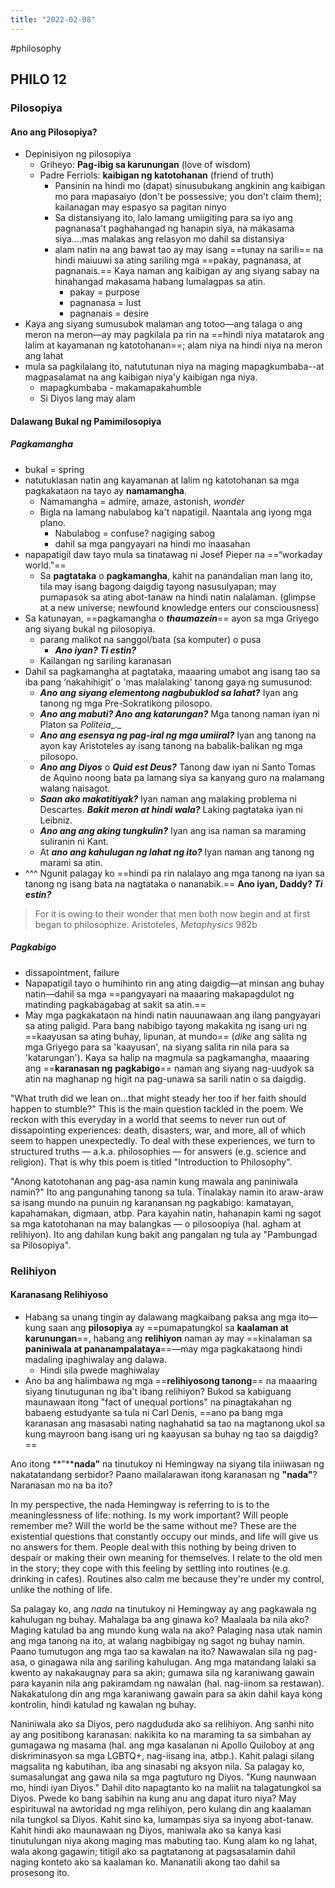 ```yaml
---
title: "2022-02-08"
---
```

#philosophy 
## PHILO 12
### Pilosopiya
#### Ano ang Pilosopiya?
- Depinisiyon ng pilosopiya 
	- Griheyo: **Pag-ibig sa karunungan** (love of wisdom)
	- Padre Ferriols: **kaibigan ng katotohanan** (friend of truth)
		- Pansinin na hindi mo (dapat) sinusubukang angkinin ang kaibigan mo para mapasaiyo (don't be possessive; you don't claim them); kailanagan may espasyo sa pagitan ninyo
		- Sa distansiyang ito, lalo lamang umiigiting para sa iyo ang pagnanasa't paghahangad ng hanapin siya, na makasama siya....mas malakas ang relasyon mo dahil sa distansiya 
		- alam natin na ang bawat tao ay may isang ==tunay na sarili== na hindi maiuuwi sa ating sariling mga ==pakay, pagnanasa, at pagnanais.== Kaya naman ang kaibigan ay ang siyang sabay na hinahangad makasama habang lumalagpas sa atin.
			- pakay = purpose
			- pagnanasa = lust
			- pagnanais = desire
- Kaya ang siyang sumusubok malaman ang totoo—ang talaga o ang meron na meron—ay may pagkilala pa rin na ==hindi niya matatarok ang lalim at kayamanan ng katotohanan==; alam niya na hindi niya na meron ang lahat
- mula sa pagkilalang ito, natututunan niya na maging mapagkumbaba--at magpasalamat na ang kaibigan niya'y kaibigan nga niya.
	- mapagkumbaba - makamapakahumble
	- Si Diyos lang may alam
#### Dalawang Bukal ng Pamimilosopiya 
##### Pagkamangha
- bukal = spring
- natutuklasan natin ang kayamanan at lalim ng katotohanan sa mga pagkakataon na tayo ay **namamangha**.
	- Namamangha = admire, amaze, astonish, *wonder*
	- Bigla na lamang nabulabog ka't napatigil. Naantala ang iyong mga plano.
		- Nabulabog = confuse? nagiging sabog
		- dahil sa mga pangyayari na hindi mo inaasahan
- napapatigil daw tayo mula sa tinatawag ni Josef Pieper na ==“workaday world."==
	- Sa **pagtataka** o **pagkamangha**, kahit na panandalian man lang ito, tila may isang bagong daigdig tayong nasusulyapan; may pumapasok sa ating abot-tanaw na hindi natin nalalaman. (glimpse at a new universe; newfound knowledge enters our consciousness)
- Sa katunayan, ==pagkamangha o **_thaumazein_**== ayon sa mga Griyego ang siyang bukal ng pilosopiya.
	- parang malikot na sanggol/bata (sa komputer) o pusa
		- ***Ano iyan? Ti estin?*** 
	- Kailangan ng  sariling karanasan
- Dahil sa pagkamangha at pagtataka, maaaring umabot ang isang tao sa iba pang ‘nakahihigit’ o 'mas malalaking' tanong gaya ng sumusunod:
	- _**Ano ang siyang elementong nagbubuklod sa lahat?**_ Iyan ang tanong ng mga Pre-Sokratikong pilosopo. 
	- **_Ano ang mabuti? Ano ang katarungan?_** Mga tanong naman iyan ni Platon sa _Politeia__._ 
	- **_Ano ang esensya ng pag-iral ng mga umiiral?_** Iyan ang tanong na ayon kay Aristoteles ay isang tanong na babalik-balikan ng mga pilosopo. 
	- _**Ano ang Diyos**_ o **_Quid est Deus?_** Tanong daw iyan ni Santo Tomas de Aquino noong bata pa lamang siya sa kanyang guro na malamang walang naisagot. 
	- **_Saan ako makatitiyak?_** Iyan naman ang malaking problema ni Descartes. **_Bakit meron at hindi wala?_** Laking pagtataka iyan ni Leibniz. 
	- **_Ano ang ang aking tungkulin?_** Iyan ang isa naman sa maraming suliranin ni Kant. 
	- At **_ano ang kahulugan ng lahat ng ito?_** Iyan naman ang tanong ng marami sa atin.
- ^^^ Ngunit palagay ko ==hindi pa rin nalalayo ang mga tanong na iyan sa tanong ng isang bata na nagtataka o nananabik.== **Ano iyan, Daddy? _Ti estin?_**

> For it is owing to their wonder that men both now begin and at first began to philosophize.
> Aristoteles, _Metaphysics_ 982b

##### Pagkabigo
- dissapointment, failure
- Napapatigil tayo o humihinto rin ang ating daigdig—at minsan ang buhay natin—dahil sa mga ==pangyayari na maaaring makapagdulot ng matinding pagkabagabag at sakit sa atin.==
- May mga pagkakataon na hindi natin nauunawaan ang ilang pangyayari sa ating paligid. Para bang nabibigo tayong makakita ng isang uri ng ==kaayusan sa ating buhay, lipunan, at mundo== (_dike_ ang salita ng mga Griyego para sa 'kaayusan', na siyang salita rin nila para sa 'katarungan'). Kaya sa halip na magmula sa pagkamangha, maaaring ang ==**karanasan ng** **pagkabigo**== naman ang siyang nag-uudyok sa atin na maghanap ng higit na pag-unawa sa sarili natin o sa daigdig.

"What truth did we lean on...that might steady her too if her faith should happen to stumble?" This is the main question tackled in the poem. We reckon with this everyday in a world that seems to never run out of dissapointing experiences: death, disasters, war, and more, all of which seem to happen unexpectedly. To deal with these experiences, we turn to structured truths — a.k.a. philosophies — for answers (e.g. science and religion). That is why this poem is titled "Introduction to Philosophy".

"Anong katotohanan ang pag-asa namin kung mawala ang paniniwala namin?" Ito ang pangunahing tanong sa tula. Tinalakay namin ito araw-araw sa isang mundo na punuin ng  karanansan ng pagkabigo: kamatayan, kapahamakan, digmaan, atbp. Para kayahin natin, hahanapin kami ng sagot sa mga katotohanan na may balangkas — o pilosoopiya (hal. agham at relihiyon). Ito ang dahilan kung bakit ang pangalan ng tula ay "Pambungad sa Pilosopiya".

### Relihiyon 
#### Karanasang Relihiyoso
- Habang sa unang tingin ay dalawang magkaibang paksa ang mga ito—kung saan ang **pilosopiya** ay ==pumapatungkol sa **kaalaman at karunungan**==, habang ang **relihiyon** naman ay may ==kinalaman sa **paniniwala at pananampalataya**==—may mga pagkakataong hindi madaling ipaghiwalay ang dalawa.
	- Hindi sila pwede maghiwalay
- Ano ba ang halimbawa ng mga ==**relihiyosong tanong**== na maaaring siyang tinutugunan ng iba't ibang relihiyon? Bukod sa kabiguang maunawaan itong "fact of unequal portions" na pinagtakahan ng babaeng estudyante sa tula ni Carl Denis, ==ano pa bang mga karanasan ang masasabi nating naghahatid sa tao na magtanong ukol sa kung mayroon bang isang uri ng kaayusan sa buhay ng tao sa daigdig?==

Ano itong **"****nada"** na tinutukoy ni Hemingway na siyang tila iniiwasan ng nakatatandang serbidor? Paano mailalarawan itong karanasan ng **"nada"**? Naranasan mo na ba ito?

In my perspective, the nada Hemingway is referring to is to the meaninglessness of life: nothing. Is my work important? Will people remember me? Will the world be the same without me? These are the existential questions that constantly occupy our minds, and life will give us no answers for them. People deal with this nothing by being driven to despair or making their own meaning for themselves. I relate to the old men in the story; they cope with this feeling by settling into routines (e.g. drinking in cafes). Routines also calm me because they're under my control, unlike the nothing of life.

Sa palagay ko, ang *nada* na tinutukoy ni Hemingway ay ang pagkawala ng kahulugan ng buhay. Mahalaga ba ang ginawa ko? Maalaala ba nila ako? Maging katulad ba ang mundo kung wala na ako? Palaging nasa utak namin ang mga tanong na ito, at walang nagbibigay ng sagot ng buhay namin. Paano tumutugon ang mga tao sa kawalan na ito? Nawawalan sila ng pag-asa, o ginagawa nila ang sariling kahulugan. Ang mga matandang lalaki sa kwento ay nakakaugnay para sa akin; gumawa sila ng karaniwang gawain para kayanin nila ang pakiramdam ng nawalan (hal. nag-iinom sa restawan). Nakakatulong din ang mga karaniwang gawain para sa akin dahil kaya kong kontrolin, hindi katulad ng kawalan ng buhay.

Naniniwala ako sa Diyos, pero nagdududa ako sa relihiyon. Ang sanhi nito ay ang positibong karanasan: nakikita ko na maraming ta sa simbahan ay gumagawa ng masama (hal. ang mga kasalanan ni Apollo Quiloboy at ang diskriminasyon sa mga LGBTQ+, nag-iisang ina, atbp.). Kahit palagi silang magsalita ng kabutihan, iba ang sinasabi ng aksyon nila. Sa palagay ko, sumasalungat ang gawa nila sa mga pagtuturo ng Diyos. "Kung naunwaan mo, hindi iyan Diyos." Dahil dito napagtanto ko na maliit na talagatungkol sa Diyos. Pwede ko bang sabihin na kung anu ang dapat ituro niya? May espirituwal na awtoridad ng mga relihiyon, pero kulang din ang kaalaman nila tungkol sa Diyos. Kahit sino ka, lumampas siya sa inyong abot-tanaw. Kahit hindi ako maunawaan ng Diyos, maniwala ako sa kanya kasi tinutulungan niya akong maging mas mabuting tao. Kung alam ko ng lahat, wala akong gagawin; titigil ako sa pagtatanong at pagsasalamin dahil naging konteto ako sa kaalaman ko. Mananatili akong tao dahil sa prosesong ito.

